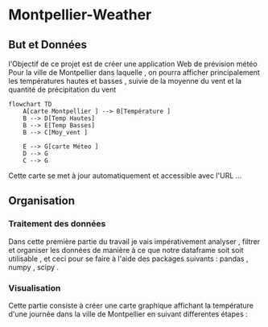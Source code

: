 # Montpellier-Weather

## But et Données 

l'Objectif de ce projet est de créer une application Web de prévision météo Pour la ville de Montpellier  dans laquelle , on pourra afficher principalement les températures hautes et basses , suivie de la moyenne du vent et la quantité de précipitation du vent 

```mermaid
flowchart TD
    A[carte Montpellier ] --> B[Température ]
    B --> D[Temp Hautes]
    B --> E[Temp Basses]
    B --> C[Moy_vent ]

    E --> G[carte Méteo ]
    D --> G
    C --> G
```
 Cette carte se met à jour automatiquement et accessible avec l'URL ... 


 ## Organisation 

 ### Traitement des données 

 Dans cette première partie du travail  je vais impérativement analyser , filtrer et organiser les données de manière à ce que notre dataframe soit soit utilisable , et ceci pour se faire à l'aide des packages suivants : pandas , numpy , scipy .

 ### Visualisation  

 Cette partie consiste à créer une carte graphique affichant la température d'une journée dans la ville de Montpellier en suivant differentes étapes : 





 
